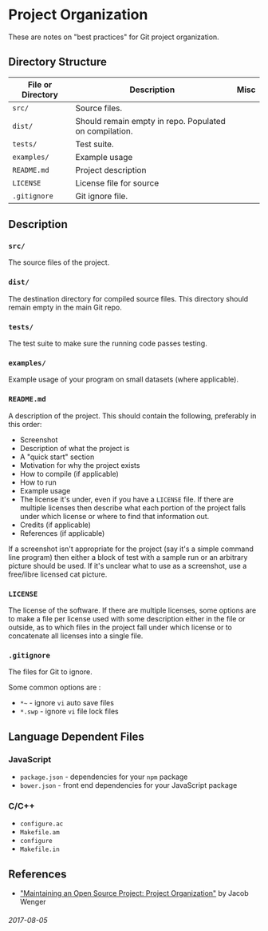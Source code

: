Project Organization
===

These are notes on "best practices" for Git project
organization.

Directory Structure
---

| File or Directory | Description | Misc |
| --- | --- | --- |
| `src/` | Source files. | |
| `dist/` | Should remain empty in repo.  Populated on compilation. | |
| `tests/` | Test suite. | |
| `examples/` | Example usage | |
| `README.md` | Project description | |
| `LICENSE` | License file for source | |
| `.gitignore` | Git ignore file. | |

Description
---

### `src/`

The source files of the project.

### `dist/`

The destination directory for compiled source files.
This directory should remain empty in the main Git repo.

### `tests/`

The test suite to make sure the running code passes testing.

### `examples/`

Example usage of your program on small datasets (where applicable).

### `README.md`

A description of the project.
This should contain the following, preferably in this order:

* Screenshot
* Description of what the project is
* A "quick start" section
* Motivation for why the project exists
* How to compile (if applicable)
* How to run
* Example usage
* The license it's under, even if you have a `LICENSE` file.
  If there are multiple licenses then describe what each portion
  of the project falls under which license or where to find that
  information out.
* Credits (if applicable)
* References (if applicable)

If a screenshot isn't appropriate for the project (say it's a simple command line
program) then either a block of test with a sample run or an arbitrary picture
should be used.
If it's unclear what to use as a screenshot, use a free/libre licensed cat picture.

### `LICENSE`

The license of the software.
If there are multiple licenses, some options are to make a file per license used
with some description either in the file or outside, as to which files in the project
fall under which license or to concatenate all licenses into a single file.

### `.gitignore`

The files for Git to ignore.

Some common options are :

* `*~` - ignore `vi` auto save files
* `*.swp` - ignore `vi` file lock files


Language Dependent Files
---

### JavaScript

* `package.json` - dependencies for your `npm` package
* `bower.json` - front end dependencies for your JavaScript package


### C/C++

* `configure.ac`
* `Makefile.am`
* `configure`
* `Makefile.in`


References
---


* ["Maintaining an Open Source Project: Project Organization"](https://www.gun.io/blog/maintaining-an-open-source-project) by Jacob Wenger

###### 2017-08-05
